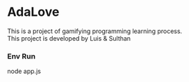 # AdaLove

This is a project of gamifying programming learning process. <br>
This project is developed by Luis & Sulthan

### Env Run ###
node app.js
